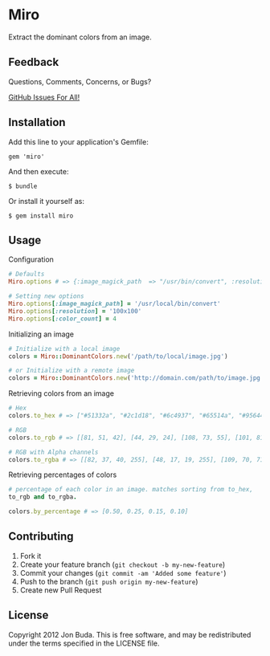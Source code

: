 # Miro

Extract the dominant colors from an image.

## Feedback

Questions, Comments, Concerns, or Bugs?

[GitHub Issues For All!](https://github.com/jonbuda/miro/issues)

## Installation

Add this line to your application's Gemfile:

    gem 'miro'

And then execute:

    $ bundle

Or install it yourself as:

    $ gem install miro

## Usage

Configuration

```ruby
# Defaults
Miro.options # => {:image_magick_path  => "/usr/bin/convert", :resolution => "150x150", :color_count => 8}

# Setting new options
Miro.options[:image_magick_path] = '/usr/local/bin/convert'
Miro.options[:resolution] = '100x100'
Miro.options[:color_count] = 4
```

Initializing an image

```ruby
# Initialize with a local image
colors = Miro::DominantColors.new('/path/to/local/image.jpg')

# or Initialize with a remote image
colors = Miro::DominantColors.new('http://domain.com/path/to/image.jpg')
```

Retrieving colors from an image

```ruby
# Hex
colors.to_hex # => ["#51332a", "#2c1d18", "#6c4937", "#65514a", "#95644f", "#e0e7dc", "#a34d3a", "#9fa16b"]

# RGB
colors.to_rgb # => [[81, 51, 42], [44, 29, 24], [108, 73, 55], [101, 81, 74], [149, 100, 79], [224, 231, 220], [163, 77, 58], [159, 161, 107]]

# RGB with Alpha channels
colors.to_rgba # => [[82, 37, 40, 255], [48, 17, 19, 255], [109, 70, 71, 255], [221, 158, 48, 255], [168, 103, 48, 255], [226, 178, 79, 255], [191, 146, 65, 255], [199, 165, 150, 255]]
```

Retrieving percentages of colors

```ruby
# percentage of each color in an image. matches sorting from to_hex,
to_rgb and to_rgba.

colors.by_percentage # => [0.50, 0.25, 0.15, 0.10]
```

## Contributing

1. Fork it
2. Create your feature branch (`git checkout -b my-new-feature`)
3. Commit your changes (`git commit -am 'Added some feature'`)
4. Push to the branch (`git push origin my-new-feature`)
5. Create new Pull Request

## License

Copyright 2012 Jon Buda. This is free software, and may be redistributed under the terms specified in the LICENSE file.
